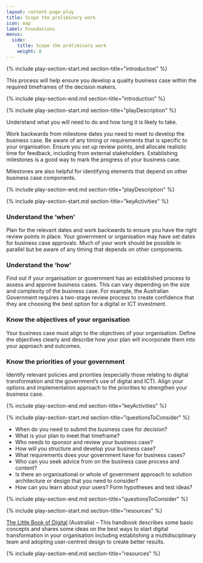 ```yaml
---
layout: content-page-play
title: Scope the preliminary work
icon: map
label: Foundations
menus:
  side:
    title: Scope the preliminary work
    weight: 8
---
```

<!--start include wraps the section in starting HTML for styling purposes -->
{% include play-section-start.md section-title="introduction" %}
<p>This process will help ensure you develop a quality business case within the required timeframes of the decision makers.</p>
<!--end include -->
{% include play-section-end.md section-title="introduction" %}




<!--start include wraps the section in starting HTML for styling purposes -->
{% include play-section-start.md section-title="playDescription" %}
<p>Understand what you will need to do and how long it is likely to take.</p>
<p>Work backwards from milestone dates you need to meet to develop the business case. Be aware of any timing or requirements that is specific to your organisation. Ensure you set up review points, and allocate realistic time for feedback, including from external stakeholders. Establishing milestones is a good way to mark the progress of your business case.</p>
<p>Milestones are also helpful for identifying elements that depend on other business case components.</p>
<!--end include -->
{% include play-section-end.md section-title="playDescription" %}



<!--start include wraps the section in starting HTML for styling purposes -->
{% include play-section-start.md section-title="keyActivities" %}
<h3>Understand the &lsquo;when&rsquo;</h3>
<p>Plan for the relevant dates and work backwards to ensure you have the right review points in place. Your government or organisation may have set dates for business case approvals. Much of your work should be possible in parallel but be aware of any timing that depends on other components.</p>
<h3>Understand the &lsquo;how&rsquo;</h3>
<p>Find out if your organisation or government has an established process to assess and approve business cases. This can vary depending on the size and complexity of the business case. For example, the Australian Government requires a two-stage review process to create confidence that they are choosing the best option for a digital or ICT investment.</p>
<h3>Know the objectives of your organisation</h3>
<p>Your business case must align to the objectives of your organisation. Define the objectives clearly and describe how your plan will incorporate them into your approach and outcomes.&nbsp;</p>
<h3>Know the priorities of your government</h3>
<p>Identify relevant policies and priorities (especially those relating to digital transformation and the government&rsquo;s use of digital and ICT). Align your options and implementation approach to the priorities to strengthen your business case.&nbsp;</p>
<!--end include -->
{% include play-section-end.md section-title="keyActivities" %}



<!--start include wraps the section in starting HTML for styling purposes -->
{% include play-section-start.md section-title="questionsToConsider" %}
<ul>
<li>When do you need to submit the business case for decision?</li>
<li>What is your plan to meet that timeframe?</li>
<li>Who needs to sponsor and review your business case?</li>
<li>How will you structure and develop your business case?</li>
<li>What requirements does your government have for business cases?</li>
<li>Who can you seek advice from on the business case process and content?</li>
<li>Is there an organisational or whole of government approach to solution architecture or design that you need to consider?</li>
<li>How can you learn about your users? Form hypotheses and test ideas?</li>
</ul>
<!--end include -->
{% include play-section-end.md section-title="questionsToConsider" %}



<!--start include wraps the section in starting HTML for styling purposes -->
{% include play-section-start.md section-title="resources" %}
<p><a href="https://www.dta.gov.au/blogs/thinking-and-acting-digitally-little-book-digital">The Little Book of Digital</a> (Australia) &ndash; This handbook describes some basic concepts and shares some ideas on the best ways to start digital transformation in your organisation including establishing a multidisciplinary team and adopting user-centred design to create better results.</p>

<!--end include -->
{% include play-section-end.md section-title="resources" %}